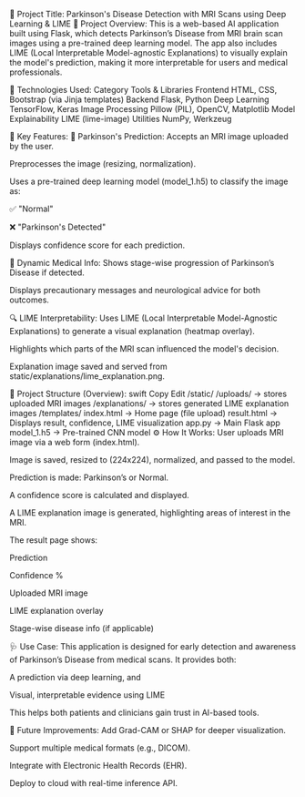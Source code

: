🧠 Project Title: Parkinson's Disease Detection with MRI Scans using Deep Learning & LIME
🧬 Project Overview:
This is a web-based AI application built using Flask, which detects Parkinson’s Disease from MRI brain scan images using a pre-trained deep learning model. The app also includes LIME (Local Interpretable Model-agnostic Explanations) to visually explain the model's prediction, making it more interpretable for users and medical professionals.

🧩 Technologies Used:
Category	Tools & Libraries
Frontend	HTML, CSS, Bootstrap (via Jinja templates)
Backend	Flask, Python
Deep Learning	TensorFlow, Keras
Image Processing	Pillow (PIL), OpenCV, Matplotlib
Model Explainability	LIME (lime-image)
Utilities	NumPy, Werkzeug

🧪 Key Features:
🧠 Parkinson's Prediction:
Accepts an MRI image uploaded by the user.

Preprocesses the image (resizing, normalization).

Uses a pre-trained deep learning model (model_1.h5) to classify the image as:

✅ "Normal"

❌ "Parkinson's Detected"

Displays confidence score for each prediction.

🧾 Dynamic Medical Info:
Shows stage-wise progression of Parkinson’s Disease if detected.

Displays precautionary messages and neurological advice for both outcomes.

🔍 LIME Interpretability:
Uses LIME (Local Interpretable Model-Agnostic Explanations) to generate a visual explanation (heatmap overlay).

Highlights which parts of the MRI scan influenced the model's decision.

Explanation image saved and served from static/explanations/lime_explanation.png.

📁 Project Structure (Overview):
swift
Copy
Edit
/static/
    /uploads/ → stores uploaded MRI images
    /explanations/ → stores generated LIME explanation images
/templates/
    index.html → Home page (file upload)
    result.html → Displays result, confidence, LIME visualization
app.py → Main Flask app
model_1.h5 → Pre-trained CNN model
⚙️ How It Works:
User uploads MRI image via a web form (index.html).

Image is saved, resized to (224x224), normalized, and passed to the model.

Prediction is made: Parkinson’s or Normal.

A confidence score is calculated and displayed.

A LIME explanation image is generated, highlighting areas of interest in the MRI.

The result page shows:

Prediction

Confidence %

Uploaded MRI image

LIME explanation overlay

Stage-wise disease info (if applicable)

🩺 Use Case:
This application is designed for early detection and awareness of Parkinson’s Disease from medical scans. It provides both:

A prediction via deep learning, and

Visual, interpretable evidence using LIME

This helps both patients and clinicians gain trust in AI-based tools.

🚀 Future Improvements:
Add Grad-CAM or SHAP for deeper visualization.

Support multiple medical formats (e.g., DICOM).

Integrate with Electronic Health Records (EHR).

Deploy to cloud with real-time inference API.
